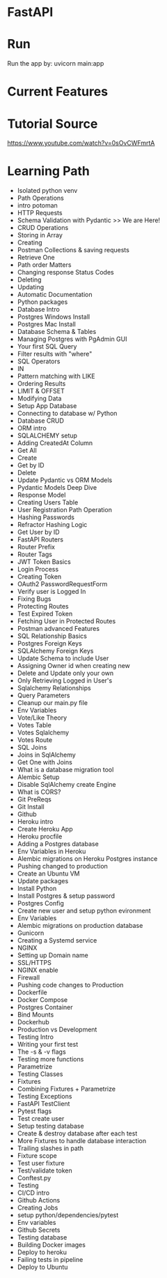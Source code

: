 # FastAPI
# Run
Run the app by: uvicorn main:app

# Current Features

# Tutorial Source
https://www.youtube.com/watch?v=0sOvCWFmrtA

# Learning Path

- Isolated python venv
- Path Operations
- intro potoman
- HTTP Requests
- Schema Validation with Pydantic  >> We are Here!
- CRUD Operations
- Storing in Array
- Creating
- Postman Collections & saving requests
- Retrieve One
- Path order Matters
- Changing response Status Codes
- Deleting
- Updating
- Automatic Documentation
- Python packages
- Database Intro
- Postgres Windows Install
- Postgres Mac Install
- Database Schema & Tables
- Managing Postgres with PgAdmin GUI
- Your first SQL Query
- Filter results with "where"
- SQL Operators
- IN
- Pattern matching with LIKE
- Ordering Results
- LIMIT & OFFSET
- Modifying Data
- Setup App Database
- Connecting to database w/ Python
- Database CRUD
- ORM intro
- SQLALCHEMY setup
- Adding CreatedAt Column
- Get All
- Create
- Get by ID
- Delete
- Update
Pydantic vs ORM Models
- Pydantic Models Deep Dive
- Response Model
- Creating Users Table
- User Registration Path Operation
- Hashing Passwords
- Refractor Hashing Logic
- Get User by ID
- FastAPI Routers
- Router Prefix
- Router Tags
- JWT Token Basics
- Login Process  
- Creating Token
- OAuth2 PasswordRequestForm
- Verify user is Logged In
- Fixing Bugs
- Protecting Routes
- Test Expired Token
- Fetching User in Protected Routes
- Postman advanced Features
- SQL Relationship Basics
- Postgres Foreign Keys
- SQLAlchemy Foreign Keys
- Update Schema to include User
- Assigning Owner id when creating new
- Delete and Update only your own
- Only Retrieving Logged in User's
- Sqlalchemy Relationships
- Query Parameters
- Cleanup our main.py file
- Env Variables
- Vote/Like Theory
- Votes Table
- Votes Sqlalchemy
- Votes Route
- SQL Joins
- Joins in SqlAlchemy
- Get One with Joins
- What is a database migration tool
- Alembic Setup
- Disable SqlAlchemy create Engine
- What is CORS?
- Git PreReqs
- Git Install
- Github
- Heroku intro
- Create Heroku App
- Heroku procfile
- Adding a Postgres database
- Env Variables in Heroku
- Alembic migrations on Heroku Postgres instance
- Pushing changed to production
- Create an Ubuntu VM
- Update packages
- Install Python
- Install Postgres & setup password
- Postgres Config
- Create new user and setup python evironment
- Env Variables
- Alembic migrations on production database
- Gunicorn
- Creating a Systemd service
- NGINX
- Setting up Domain name
- SSL/HTTPS
- NGINX enable
- Firewall
- Pushing code changes to Production
- Dockerfile
- Docker Compose
- Postgres Container
- Bind Mounts
- Dockerhub
- Production vs Development
- Testing Intro
- Writing your first test
- The -s & -v flags
- Testing more functions
- Parametrize
- Testing Classes
- Fixtures
- Combining Fixtures + Parametrize
- Testing Exceptions
- FastAPI TestClient
- Pytest flags
- Test create user
- Setup testing database
- Create & destroy database after each test
- More Fixtures to handle database interaction
- Trailing slashes in path
- Fixture scope
- Test user fixture
- Test/validate token
- Conftest.py
- Testing
- CI/CD intro
- Github Actions
- Creating Jobs
- setup python/dependencies/pytest
- Env variables
- Github Secrets
- Testing database
- Building Docker images
- Deploy to heroku
- Failing tests in pipeline
- Deploy to Ubuntu
